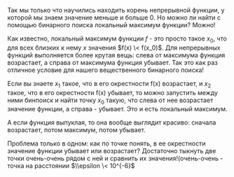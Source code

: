 Так мы только что научились находить корень непрерывной функции, у
которой мы знаем значение меньше и больше 0. Но можно ли найти с
помощью бинарного поиска локальный максимум функции? Можно\!

Как известно, локальный максимум функции $f$ - это просто такое $x_0$,
что для всех близких к нему $x$ значения $f(x) \< f(x_0)$. Для
непрерывных функций выполняется более крутая вещь: слева от
максимума функция возрастает, а справа от максимума функция
убывает. Так это как раз отличное условие для нашего
вещественного бинарного поиска\!

Если вы знаете $x_1$ такое, что в его окрестности f(x) возрастает, и
$x_2$ такое, что в его окрестности f(x) убывает, то можно запустить
между ними бинпоиск и найти точку $x_0$ такую, что слева от нее
возрастает значение функции, а справа - убывает. Это и есть
локальный максимум.

А если функция выпуклая, то она вообще выглядит красиво: сначала
возрастает, потом максимум, потом убывает.

Проблема только в одном: как по точке понять, в ее окрестности значение
функции убывает или возрастает? Достаточно тыкнуть две точки
очень-очень рядом с ней и сравнить их значения\!(очень-очень -
точка на расстоянии $\\epsilon \< 10^{-6}$
